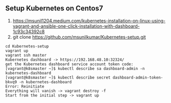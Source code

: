 ## Setup Kubernetes on Centos7
1. https://msunil1204.medium.com/kubernetes-installation-on-linux-using-vagrant-and-ansible-one-click-installation-with-dashboard-1c93c34392c8
2. git clone https://github.com/msunilkumar/Kubernetes-setup.git
```
cd Kubernetes-setup
vagrant up
vagrant ssh master
Kubernetes dashboard -> https://192.168.48.10:32324/
get the Kubernetes dashboard service account token code:
[vagrant@k8smaster ~]$ kubectl describe sa dashboard-admin -n kubernetes-dashboard
[vagrant@k8smaster ~]$ kubectl describe secret dashboard-admin-token-bkvq9 -n kubernetes-dashboard
Error: Reinitiate
Everything will vanish -> vagrant destroy -f
Start from the initial step -> vagrant up
```
